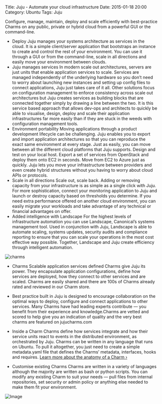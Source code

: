 Title: Juju - Automate your cloud infrastructure
Date: 2015-01-18 20:00
Category: Ubuntu 
Tags: Juju

Configure, manage, maintain, deploy and scale efficiently with best-practice Charms on any public, private or hybrid cloud from a powerful GUI or the command-line.

- Deploy
Juju manages your systems architecture as services in the cloud. It is a simple client/server application that bootstraps an instance to create and control the rest of your environment. You can use it through a GUI or from the command-line, scale in all directions and easily move your environment between clouds.
- Juju manages services
In modern scale out architectures, servers are just units that enable application services to scale. Services are managed independently of the underlying hardware so you don’t need to worry about launching new instances and setting up config files to connect applications, Juju just takes care of it all.
Other solutions focus on configuration management to enforce consistency across scale out architectures but Juju creates services as building blocks that are connected together simply by drawing a line between the two. It is this service based approach that allows dev-ops and architects to quickly be able to visualise, design, deploy and scale their application infrastructures far more easily than if they are stuck in the weeds with configuration management tools.
- Environment portability
Moving applications through a product development lifecycle can be challenging. Juju enables you to export and import application architectures so that you can reproduce the exact same environment at every stage.
Just as easily, you can move between all the different cloud platforms that Juju supports.
Design and test on your local host. Export a set of services from OpenStack and deploy them onto EC2 in seconds. Move from EC2 to Azure just as quickly. Juju lets you move your infrastructure between providers and even create hybrid structures without you having to worry about cloud APIs or protocols.
- Scale in all directions
Scale out, scale back. Adding or removing capacity from your infrastructure is as simple as a single click with Juju. For more sophistication, connect your monitoring application to Juju and launch or destroy capacity based on thresholds you determine. If you need extra performance offered on another cloud environment, you can easily migrate your workloads and take advantage of any technical or financial advantages on offer.
- Added intelligence with Landscape
For the highest levels of infrastructure automation you can use Landscape, Canonical’s systems management tool. Used in conjunction with Juju, Landscape is able to automate scaling, systems updates, security audits and compliance reporting to ensure that you can scale your operations in the most cost effective way possible. Together, Landscape and Juju create efficiency through intelligent automation.

![charms](https://juju.ubuntu.com/wp-content/uploads/2013/10/homepage-hero.png)

- Charms
Scalable application services defined
Charms give Juju its power. They encapsulate application configurations, define how services are deployed, how they connect to other services and are scaled. Charms are easily shared and there are 100s of Charms already rated and reviewed in our Charm store.

- Best practice built in
Juju is designed to encourage collaboration on the optimal ways to deploy, configure and connect applications to other services. Many Charms have had leading experts contribute — you benefit from their experience and knowledge.Charms are vetted and scored to help give you an indication of quality and the very best charms are featured on jujucharms.com

- Inside a Charm
Charms define how services integrate and how their service units react to events in the distributed environment, as orchestrated by Juju. Charms can be written in any language that runs on Ubuntu. To pull it altogether, you just need to create a simple metadata.yaml file that defines the Charms’ metadata, interfaces, hooks and requires.
[Learn more about the anatomy of a Charm ›](https://juju.ubuntu.com/docs/authors-charm-components.html)

- Customise existing Charms
Charms are written in a variety of languages although the majority are written as bash or python scripts. You can modify any existing Charm to suit your needs — pull files from internal repositories, set security or admin policy or anything else needed to make them fit your environment.

![Image](https://juju.ubuntu.com/wp-content/themes/ubuntu/library/images/juju-deployment-hero.png)